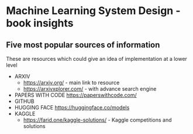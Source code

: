 # Machine Learning System Design - book insights
## Five most popular sources of information
These are resources which could give an idea of implementation at a lower level
- ARXIV
  - https://arxiv.org/ - main link to resource 
  - https://arxivxplorer.com/ - with advance search engine
- PAPERS WITH CODE https://paperswithcode.com/
- GITHUB
- HUGGING FACE https://huggingface.co/models
- KAGGLE
  - https://farid.one/kaggle-solutions/ - Kaggle competitions and solutions
